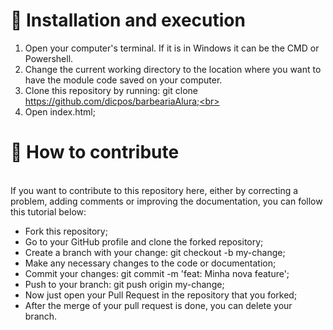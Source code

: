 <h1>🚀 Installation and execution</h1>

1. Open your computer's terminal. If it is in Windows it can be the CMD or Powershell.
2. Change the current working directory to the location where you want to have the module code saved on your computer.<br>
3. Clone this repository by running: git clone https://github.com/dicpos/barbeariaAlura;<br>
4. Open index.html;<br>

<h1>🤔 How to contribute <br></h1> 

<br>If you want to contribute to this repository here, either by correcting a problem, adding comments or improving the documentation, you can follow this tutorial below:</br>

<ul>
  <li>Fork this repository;</li>
  <li>Go to your GitHub profile and clone the forked repository;</li>
  <li>Create a branch with your change: git checkout -b my-change;</li>
  <li>Make any necessary changes to the code or documentation;</li>
  <li>Commit your changes: git commit -m 'feat: Minha nova feature';</li>
  <li>Push to your branch: git push origin my-change;</li>
  <li>Now just open your Pull Request in the repository that you forked;</li>
  <li>After the merge of your pull request is done, you can delete your branch.</li>
</ul>
